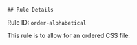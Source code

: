     ## Rule Details

Rule ID: `order-alphabetical`

This rule is to allow for an ordered CSS file.  